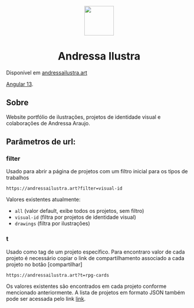 <p align="center">
<img width="80px" src="https://andressailustra.netlify.app/assets/images/header/logo-feather-color.svg">
</p>

<h1 align="center">Andressa Ilustra</h1>

Disponível em
[andressailustra.art](https://andressailustra.art/)

[Angular 13](https://github.com/angular/angular-cli).

## Sobre
Website portfólio de ilustrações, projetos de identidade visual e colaborações de Andressa Araujo.


## Parâmetros de url:

### filter
Usado para abrir a página de projetos com um filtro inicial para os tipos de trabalhos 
```
https://andressailustra.art?filter=visual-id
```
Valores existentes atualmente:
- `all` (valor default, exibe todos os projetos, sem filtro)
- `visual-id` (filtra por projetos de identidade visual)
- `drawings` (filtra por ilustrações)

### t
Usado como tag de um projeto específico. Para encontraro valor de cada projeto é necessário copiar o link de compartilhamento associado a cada projeto no botão [compartilhar]
```
https://andressailustra.art?t=rpg-cards
```
Os valores existentes são encontrados em cada projeto conforme mencionado anteriormente.
A lista de projetos em formato JSON também pode ser acessada pelo link [link](https://github.com/andressadesign/files/blob/main/projects.json).

